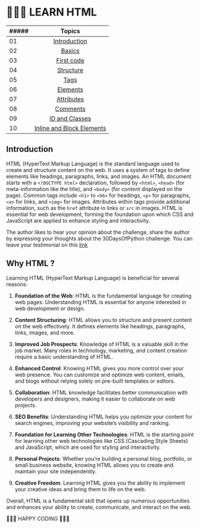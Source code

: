 <p> <h1>👨🏻‍💻 LEARN HTML </h1> </p>

|##### | Topics                                                    |
|------|:---------------------------------------------------------:|
| 01  |  [Introduction](./readme.md)|
| 02  |  [Basics](./0_basic.html)|
| 03  |  [First code](./1_hello.html)|
| 04  |  [Structure](./2_page_structure.html)|
| 05  |  [Tags](./3_tags.html)|
| 06  |  [Elements](./4_elements.html)|
| 07  |  [Attributes](./5_attributes.html)|
| 08  |  [Comments](./6_Comments.html)|
| 09  |  [ID and Classes](./7_Id_Classes.html)|
| 10  |  [Inline and Block Elements](./8_inline_block_elements.html)|


## Introduction

HTML (HyperText Markup Language) is the standard language used to create and structure content on the web. It uses a system of tags to define elements like headings, paragraphs, links, and images. An HTML document starts with a `<!DOCTYPE html>` declaration, followed by `<html>`, `<head>` (for meta-information like the title), and `<body>` (for content displayed on the page). Common tags include `<h1>` to `<h6>` for headings, `<p>` for paragraphs, `<a>` for links, and `<img>` for images. Attributes within tags provide additional information, such as the `href` attribute in links or `src` in images. HTML is essential for web development, forming the foundation upon which CSS and JavaScript are applied to enhance styling and interactivity.

The author likes to hear your opinion about the challenge, share the author by expressing your thoughts about the 30DaysOfPython challenge. You can leave your testimonial on this [link](https://testimonial-vdzd.onrender.com/)

## Why HTML ?

Learning HTML (HyperText Markup Language) is beneficial for several reasons:

1. **Foundation of the Web**: HTML is the fundamental language for creating web pages. Understanding HTML is essential for anyone interested in web development or design.

2. **Content Structuring**: HTML allows you to structure and present content on the web effectively. It defines elements like headings, paragraphs, links, images, and more.

3. **Improved Job Prospects**: Knowledge of HTML is a valuable skill in the job market. Many roles in technology, marketing, and content creation require a basic understanding of HTML.

4. **Enhanced Control**: Knowing HTML gives you more control over your web presence. You can customize and optimize web content, emails, and blogs without relying solely on pre-built templates or editors.

5. **Collaboration**: HTML knowledge facilitates better communication with developers and designers, making it easier to collaborate on web projects.

6. **SEO Benefits**: Understanding HTML helps you optimize your content for search engines, improving your website’s visibility and ranking.

7. **Foundation for Learning Other Technologies**: HTML is the starting point for learning other web technologies like CSS (Cascading Style Sheets) and JavaScript, which are used for styling and interactivity.

8. **Personal Projects**: Whether you’re building a personal blog, portfolio, or small business website, knowing HTML allows you to create and maintain your site independently.

9. **Creative Freedom**: Learning HTML gives you the ability to implement your creative ideas and bring them to life on the web.

Overall, HTML is a fundamental skill that opens up numerous opportunities and enhances your ability to create, communicate, and interact on the web.



🧡🧡🧡 HAPPY CODING 🧡🧡🧡